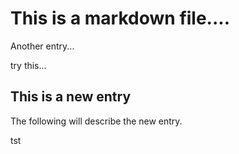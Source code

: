 # This is a markdown file....

Another entry...

try this...

## This is a new entry
The following will describe the new entry.


tst
